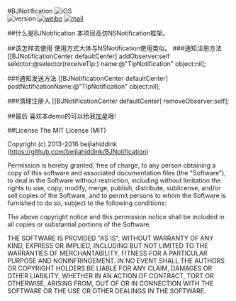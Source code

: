 #BJNotification
![iOS](https://img.shields.io/badge/iOS-7.0-yellow.svg?style=flat)           
![version](https://img.shields.io/badge/version-v1.0-blue.svg?style=flat)
[![weibo](https://img.shields.io/badge/weibo-@beijiahiddink-green.svg?style=flat)](http://weibo.com/u/3788698095)
[![mail](https://img.shields.io/badge/mail-@beijiahiddink-pink.svg?style=flat)](mailto://wangxu@beijiahiddink.com)

##什么是BJNotification
本项目高仿NSNotification框架。

##该怎样去使用
使用方式大体与NSNotification使用类似。
###通知注册方法
    [[BJNotificationCenter defaultCenter] addObserver:self selector:@selector(receiveTip:) name:@"TipNotification" object:nil];

###通知发送方法
    [[BJNotificationCenter defaultCenter] postNotificationName:@"TipNotification" object:nil];

###清理注册人
    [[BJNotificationCenter defaultCenter] removeObserver:self];

##最后
喜欢本demo的可以给我[加星](https://github.com/beijiahiddink/BJNotification/stargazers)哦!

##License
The MIT License (MIT)

Copyright (c) 2013-2016 beijiahiddink (<https://github.com/beijiahiddink/BJNotification>)

Permission is hereby granted, free of charge, to any person obtaining a copy of this software and associated documentation files (the "Software"), to deal in the Software without restriction, including without limitation the rights to use, copy, modify, merge, publish, distribute, sublicense, and/or sell copies of the Software, and to permit persons to whom the Software is furnished to do so, subject to the following conditions:

The above copyright notice and this permission notice shall be included in all copies or substantial portions of the Software.

THE SOFTWARE IS PROVIDED "AS IS", WITHOUT WARRANTY OF ANY KIND, EXPRESS OR IMPLIED, INCLUDING BUT NOT LIMITED TO THE WARRANTIES OF MERCHANTABILITY, FITNESS FOR A PARTICULAR PURPOSE AND NONINFRINGEMENT. IN NO EVENT SHALL THE AUTHORS OR COPYRIGHT HOLDERS BE LIABLE FOR ANY CLAIM, DAMAGES OR OTHER LIABILITY, WHETHER IN AN ACTION OF CONTRACT, TORT OR OTHERWISE, ARISING FROM, OUT OF OR IN CONNECTION WITH THE SOFTWARE OR THE USE OR OTHER DEALINGS IN THE SOFTWARE.   